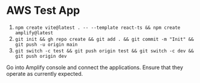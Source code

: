 # AWS Test App

1. `npm create vite@latest . -- --template react-ts && npm create amplify@latest`
2. `git init && gh repo create && git add . && git commit -m "Init" && git push -u origin main`
3. `git switch -c test && git push origin test && git switch -c dev && git push origin dev`

Go into Amplify console and connect the applications. Ensure that they operate as currently expected.
